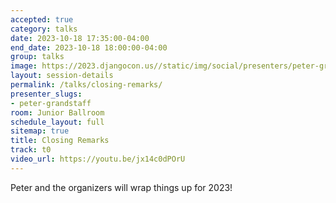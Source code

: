 ```yaml
---
accepted: true
category: talks
date: 2023-10-18 17:35:00-04:00
end_date: 2023-10-18 18:00:00-04:00
group: talks
image: https://2023.djangocon.us//static/img/social/presenters/peter-grandstaff.png
layout: session-details
permalink: /talks/closing-remarks/
presenter_slugs:
- peter-grandstaff
room: Junior Ballroom
schedule_layout: full
sitemap: true
title: Closing Remarks
track: t0
video_url: https://youtu.be/jx14c0dPOrU
---
```


Peter and the organizers will wrap things up for 2023!
